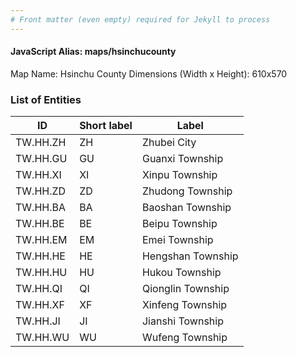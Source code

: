 ```yaml
---
# Front matter (even empty) required for Jekyll to process
---
```


#### JavaScript Alias: maps/hsinchucounty

Map Name: Hsinchu County
Dimensions (Width x Height): 610x570





### List of Entities

ID | Short label | Label
---|---|---|
TW.HH.ZH | ZH | Zhubei City
TW.HH.GU | GU | Guanxi Township
TW.HH.XI | XI | Xinpu Township
TW.HH.ZD | ZD | Zhudong Township		
TW.HH.BA | BA | Baoshan Township
TW.HH.BE | BE | Beipu Township
TW.HH.EM | EM | Emei Township
TW.HH.HE | HE | Hengshan Township		
TW.HH.HU | HU | Hukou Township
TW.HH.QI | QI | Qionglin Township
TW.HH.XF | XF | Xinfeng Township
TW.HH.JI | JI | Jianshi Township		
TW.HH.WU | WU | Wufeng Township